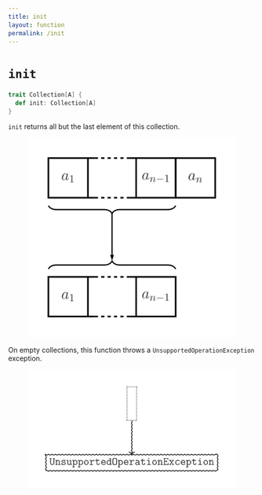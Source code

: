 ```yaml
---
title: init
layout: function
permalink: /init
---
```


# `init`

~~~ scala
trait Collection[A] {
  def init: Collection[A]
}
~~~

`init` returns all but the last element of this collection.

<figure class="diagram">
  <img src="images/init.svg" alt="init function">
  <!-- <figcaption class="diagram-desc"></figcaption> -->
</figure>

On empty collections, this function throws a `UnsupportedOperationException` exception.

<figure class="diagram">
  <img src="images/init.2.svg" alt="init function">
  <!-- <figcaption class="diagram-desc"></figcaption> -->
</figure>

